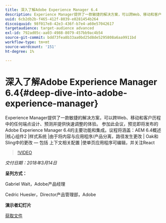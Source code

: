 ```yaml
---
title: 深入了解Adobe Experience Manager 6.4
description: Experience Manager提供了一款敏捷的解决方案，可以跨Web、移动和客户历程中的任何端点设计、预测并提供快速调整的体验。 参加此会议，预览即将发布的Adobe Experience Manager 6.4的主要功能和集成。
uuid: 6cb2db2b-f465-412f-8039-e0281454b264
discoiquuid: 98f017e8-42e3-436f-b7e4-a60e57042617
targetaudience: target-audience advanced
exl-id: 792ad05c-aa03-4988-8079-457bb9ac4b54
source-git-commit: bdd73fea8b33aa0bd25d8de5295808a6aa9911bd
workflow-type: tm+mt
source-wordcount: '151'
ht-degree: 1%

---
```


# 深入了解Adobe Experience Manager 6.4{#deep-dive-into-adobe-experience-manager}

Experience Manager提供了一款敏捷的解决方案，可以跨Web、移动和客户历程中的任何端点设计、预测并提供快速调整的体验。 参加此会议，预览即将发布的Adobe Experience Manager 6.4的主要功能和集成。议程将涵盖：AEM 6.4概述 |核心组件2 |样式系统 |由于将内容与应用程序/产品分离，路径发生更改 | Oak和Sling中的更改 — 包括 上下文相关配置 |使单页应用程序可编辑，并关注React

>[!VIDEO](https://video.tv.adobe.com/v/21749/?quality=9)

*交付日期：2018年3月14日*

**呈列方式：**

Gabriel Walt，Adobe产品经理

Cedric Huesler，Director产品管理部，Adobe

**演示者幻灯片**

[获取文件](assets/aem64-developerupdate31418.pdf)

<!--
[Get back to the Overview](https://helpx.adobe.com/experience-manager/kt/eseminars/gems/aem-index.html)
-->

